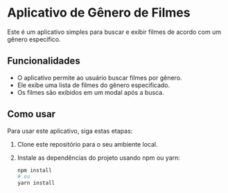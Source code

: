 # Aplicativo de Gênero de Filmes

Este é um aplicativo simples para buscar e exibir filmes de acordo com um gênero específico.

## Funcionalidades

- O aplicativo permite ao usuário buscar filmes por gênero.
- Ele exibe uma lista de filmes do gênero especificado.
- Os filmes são exibidos em um modal após a busca.

## Como usar

Para usar este aplicativo, siga estas etapas:

1. Clone este repositório para o seu ambiente local.
2. Instale as dependências do projeto usando npm ou yarn:

   ```bash
   npm install
   # ou
   yarn install
